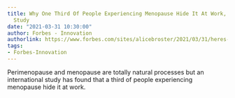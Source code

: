 ```yaml
---
title: Why One Third Of People Experiencing Menopause Hide It At Work, According To
  Study
date: "2021-03-31 10:30:00"
author: Forbes - Innovation
authorlink: https://www.forbes.com/sites/alicebroster/2021/03/31/heres-why-one-third-of-people-experiencing-menopause-hid-it-at-work-according-to-study/
tags:
- Forbes-Innovation
---
```

Perimenopause and menopause are totally natural processes but an international study has found that a third of people experiencing menopause hide it at work.